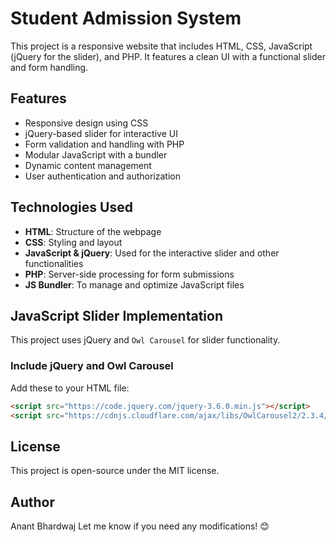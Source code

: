 # Student Admission System

This project is a responsive website that includes HTML, CSS, JavaScript (jQuery for the slider), and PHP. It features a clean UI with a functional slider and form handling.

## Features
- Responsive design using CSS
- jQuery-based slider for interactive UI
- Form validation and handling with PHP
- Modular JavaScript with a bundler
- Dynamic content management
- User authentication and authorization

## Technologies Used
- **HTML**: Structure of the webpage
- **CSS**: Styling and layout
- **JavaScript & jQuery**: Used for the interactive slider and other functionalities
- **PHP**: Server-side processing for form submissions
- **JS Bundler**: To manage and optimize JavaScript files



## JavaScript Slider Implementation
This project uses jQuery and `Owl Carousel` for slider functionality.

### Include jQuery and Owl Carousel
Add these to your HTML file:
```html
<script src="https://code.jquery.com/jquery-3.6.0.min.js"></script>
<script src="https://cdnjs.cloudflare.com/ajax/libs/OwlCarousel2/2.3.4/owl.carousel.min.js"></script>
```


## License
This project is open-source under the MIT license.

## Author
Anant Bhardwaj
Let me know if you need any modifications! 😊

